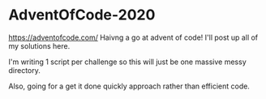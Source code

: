 # AdventOfCode-2020
https://adventofcode.com/ Haivng a go at advent of code! I'll post up all of my solutions here.

I'm writing 1 script per challenge so this will just be one massive messy directory. 

Also, going for a get it done quickly approach rather than efficient code.
